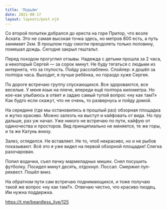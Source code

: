 ```yaml
---
title: 'Подъём'
date: 2021-08-17
layout: layouts/post.njk
---
```


Со второй попытки добрался до креста на горе Притор, что возле Аската. Это не самая высокая точка здесь, но метров 800 есть, а путь занимает 2км. В прошлом году смогли преодолеть только половину, помешал дождь. Сегодня закрыл гештальт. 

Перед походом прогуглил отзывы. Надежда с детьми прошла за 2 часа, а некоторый Сергей — за сорок минут. Не буду тягаться с людьми из интернета, что за глупость. Пойду расслаблено. Спойлер: я дошёл за полтора часа. Выходит, я лучше ребёнка, но гораздо хуже Сергея. 

По дороге встречаю группу спускающихся. Все здороваются, все веселые. У меня язык на плече, впереди ещё полтора километра. Но кое-как улыбаюсь в ответ и задаю самый тупой вопрос «ну как там?» Как будто если скажут, что не очень, то развернусь и пойду домой. 

На середине (где мы остановились в прошлый раз) обзорная площадка и жутко красиво. Можно залезть на выступ и кайфовать от вида. Но пру дальше, раз уж начал. Уже никого не встречаю по пути, кайфую от одиночества и просторов. Вид принципиально не меняется, те же горы, и та же Катунь внизу. 

Залез, огляделся. Не вставляет. Не то, чтоб некрасиво, но и не рыбов показывают. Всё это я уже видел на первой обзорной площадке! Слегка разочарован.

Попил водички, съел пачку мармеладных мишек. Снял посушить футболку. Посидел минут десять, отдохнул. Поссал. Смержил пул-реквест. Пошёл вниз.

На обратном пути сам встречаю поднимающихся, и тоже получаю такой же вопрос «ну как там?». Отвечаю честно, что красиво пиздец. Им нужна поддержка.


https://t.me/beardless_live/125